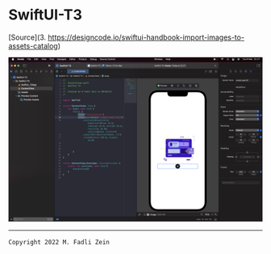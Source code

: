 # SwiftUI-T3

[Source](3. https://designcode.io/swiftui-handbook-import-images-to-assets-catalog)

<pre>
<img src="preview/preview1.png">
</pre>

---

```
Copyright 2022 M. Fadli Zein
```

